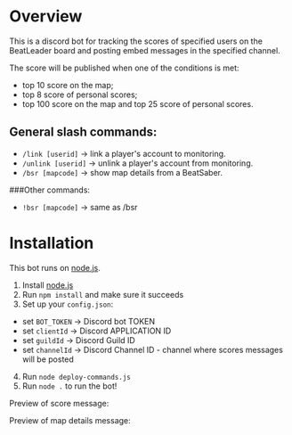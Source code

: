 # Overview

This is a discord bot for tracking the scores of specified users on the BeatLeader board and posting embed messages in the specified channel.

The score will be published when one of the conditions is met:

- top 10 score on the map;
- top 8 score of personal scores;
- top 100 score on the map and top 25 score of personal scores.

## General slash commands:

- `/link [userid]` -> link a player's account to monitoring.
- `/unlink [userid]` -> unlink a player's account from monitoring.
- `/bsr [mapcode]` -> show map details from a BeatSaber. 

###Other commands:

- `!bsr [mapcode]` -> same as /bsr

# Installation

This bot runs on [node.js](https://nodejs.org).

1. Install [node.js](https://nodejs.org/en/download/)
2. Run `npm install` and make sure it succeeds
3. Set up your `config.json`:
- set `BOT_TOKEN` -> Discord bot TOKEN
- set `clientId` -> Discord APPLICATION ID
- set `guildId` -> Discord Guild ID
- set `channelId` -> Discord Channel ID - channel where scores messages will be posted
4. Run `node deploy-commands.js`
5. Run `node .` to run the bot!

Preview of score message:


Preview of map details message: